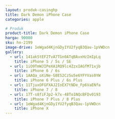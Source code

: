 ```yaml
---
layout: produk-casinghp
title: Dark Demon iPhone Case
categories: apple

# Produk
product-title: Dark Demon iPhone Case
harga: 90000
sku: hn-2199
image-drive: 1eWgad4KjnGDy1YU2fyqB3Qau-1pVWDcn
gallery:
  - url: 141akStEF2TvA7TGn0ATqBAvxHzImIpLq
    title: iPhone 5 / 5s / SE
  - url: 1iO9TmWJIPeXA1RQ9lc4ZzxIAGfM71xjb
    title: iPhone 6 / 6s
  - url: 1AAQa_oXiNe-G8ES2Cz5u5e6YFYVas0YW
    title: iPhone 6 Plus / 6s Plus
  - url: 11TjuxOFGFXAJ2IoEX7tNDe_Fp6VaENfa
    title: iPhone 7 / 8
  - url: 17T-s8fiFJp2-k7x-48To1NQcBFDv0193
    title: iPhone 7 Plus / 8 Plus
  - url: 1eWgad4KjnGDy1YU2fyqB3Qau-1pVWDcn
    title: iPhone X
---
```

